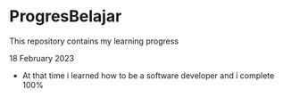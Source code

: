 # ProgresBelajar
This repository contains my learning progress

18 February 2023
- At that time i learned how to be a software developer and i complete 100%
